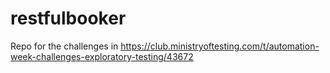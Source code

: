 # restfulbooker

Repo for the challenges in https://club.ministryoftesting.com/t/automation-week-challenges-exploratory-testing/43672
